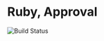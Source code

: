 # Ruby, Approval

![Build Status](https://travis-ci.org/cyber-dojo-languages/ruby-approval.svg?branch=master)

